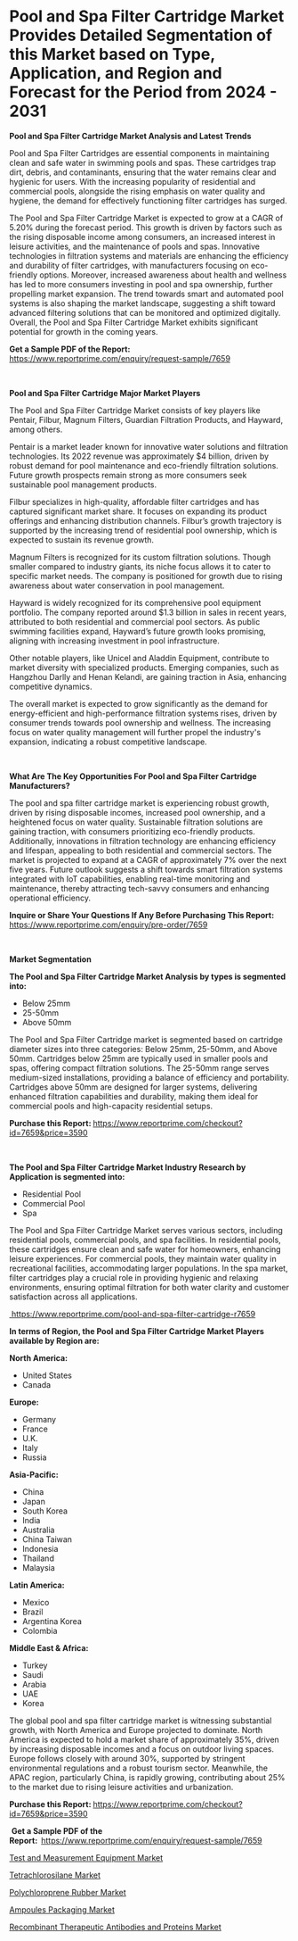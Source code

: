 <p><h1>Pool and Spa Filter Cartridge Market Provides Detailed Segmentation of this Market based on Type, Application, and Region and Forecast for the Period from 2024 - 2031</h1></p><p><strong>Pool and Spa Filter Cartridge Market Analysis and Latest Trends</strong></p>
<p><p>Pool and Spa Filter Cartridges are essential components in maintaining clean and safe water in swimming pools and spas. These cartridges trap dirt, debris, and contaminants, ensuring that the water remains clear and hygienic for users. With the increasing popularity of residential and commercial pools, alongside the rising emphasis on water quality and hygiene, the demand for effectively functioning filter cartridges has surged.</p><p>The Pool and Spa Filter Cartridge Market is expected to grow at a CAGR of 5.20% during the forecast period. This growth is driven by factors such as the rising disposable income among consumers, an increased interest in leisure activities, and the maintenance of pools and spas. Innovative technologies in filtration systems and materials are enhancing the efficiency and durability of filter cartridges, with manufacturers focusing on eco-friendly options. Moreover, increased awareness about health and wellness has led to more consumers investing in pool and spa ownership, further propelling market expansion. The trend towards smart and automated pool systems is also shaping the market landscape, suggesting a shift toward advanced filtering solutions that can be monitored and optimized digitally. Overall, the Pool and Spa Filter Cartridge Market exhibits significant potential for growth in the coming years.</p></p>
<p><strong>Get a Sample PDF of the Report:&nbsp;</strong> <a href="https://www.reportprime.com/enquiry/request-sample/7659?utm_campaign=96&utm_medium=2&utm_source=Github&utm_content=ia&utm_term=15112024&utm_id=pool-and-spa-filter-cartridge">https://www.reportprime.com/enquiry/request-sample/7659</a></p>
<p>&nbsp;</p>
<p><strong>Pool and Spa Filter Cartridge Major Market Players</strong></p>
<p><p>The Pool and Spa Filter Cartridge Market consists of key players like Pentair, Filbur, Magnum Filters, Guardian Filtration Products, and Hayward, among others. </p><p>Pentair is a market leader known for innovative water solutions and filtration technologies. Its 2022 revenue was approximately $4 billion, driven by robust demand for pool maintenance and eco-friendly filtration solutions. Future growth prospects remain strong as more consumers seek sustainable pool management products.</p><p>Filbur specializes in high-quality, affordable filter cartridges and has captured significant market share. It focuses on expanding its product offerings and enhancing distribution channels. Filbur’s growth trajectory is supported by the increasing trend of residential pool ownership, which is expected to sustain its revenue growth.</p><p>Magnum Filters is recognized for its custom filtration solutions. Though smaller compared to industry giants, its niche focus allows it to cater to specific market needs. The company is positioned for growth due to rising awareness about water conservation in pool management.</p><p>Hayward is widely recognized for its comprehensive pool equipment portfolio. The company reported around $1.3 billion in sales in recent years, attributed to both residential and commercial pool sectors. As public swimming facilities expand, Hayward’s future growth looks promising, aligning with increasing investment in pool infrastructure.</p><p>Other notable players, like Unicel and Aladdin Equipment, contribute to market diversity with specialized products. Emerging companies, such as Hangzhou Darlly and Henan Kelandi, are gaining traction in Asia, enhancing competitive dynamics.</p><p>The overall market is expected to grow significantly as the demand for energy-efficient and high-performance filtration systems rises, driven by consumer trends towards pool ownership and wellness. The increasing focus on water quality management will further propel the industry's expansion, indicating a robust competitive landscape.</p></p>
<p>&nbsp;</p>
<p><strong>What Are The Key Opportunities For Pool and Spa Filter Cartridge Manufacturers?</strong></p>
<p><p>The pool and spa filter cartridge market is experiencing robust growth, driven by rising disposable incomes, increased pool ownership, and a heightened focus on water quality. Sustainable filtration solutions are gaining traction, with consumers prioritizing eco-friendly products. Additionally, innovations in filtration technology are enhancing efficiency and lifespan, appealing to both residential and commercial sectors. The market is projected to expand at a CAGR of approximately 7% over the next five years. Future outlook suggests a shift towards smart filtration systems integrated with IoT capabilities, enabling real-time monitoring and maintenance, thereby attracting tech-savvy consumers and enhancing operational efficiency.</p></p>
<p><strong>Inquire or Share Your Questions If Any Before Purchasing This Report:</strong> <a href="https://www.reportprime.com/enquiry/pre-order/7659?utm_campaign=96&utm_medium=2&utm_source=Github&utm_content=ia&utm_term=15112024&utm_id=pool-and-spa-filter-cartridge">https://www.reportprime.com/enquiry/pre-order/7659</a></p>
<p>&nbsp;</p>
<p><strong>Market Segmentation</strong></p>
<p><strong>The Pool and Spa Filter Cartridge Market Analysis by types is segmented into:</strong></p>
<p><ul><li>Below 25mm</li><li>25-50mm</li><li>Above 50mm</li></ul></p>
<p><p>The Pool and Spa Filter Cartridge market is segmented based on cartridge diameter sizes into three categories: Below 25mm, 25-50mm, and Above 50mm. Cartridges below 25mm are typically used in smaller pools and spas, offering compact filtration solutions. The 25-50mm range serves medium-sized installations, providing a balance of efficiency and portability. Cartridges above 50mm are designed for larger systems, delivering enhanced filtration capabilities and durability, making them ideal for commercial pools and high-capacity residential setups.</p></p>
<p><strong>Purchase this Report:&nbsp;</strong><a href="https://www.reportprime.com/checkout?id=7659&price=3590&utm_campaign=96&utm_medium=2&utm_source=Github&utm_content=ia&utm_term=15112024&utm_id=pool-and-spa-filter-cartridge">https://www.reportprime.com/checkout?id=7659&price=3590</a></p>
<p>&nbsp;</p>
<p><strong>The Pool and Spa Filter Cartridge Market Industry Research by Application is segmented into:</strong></p>
<p><ul><li>Residential Pool</li><li>Commercial Pool</li><li>Spa</li></ul></p>
<p><p>The Pool and Spa Filter Cartridge Market serves various sectors, including residential pools, commercial pools, and spa facilities. In residential pools, these cartridges ensure clean and safe water for homeowners, enhancing leisure experiences. For commercial pools, they maintain water quality in recreational facilities, accommodating larger populations. In the spa market, filter cartridges play a crucial role in providing hygienic and relaxing environments, ensuring optimal filtration for both water clarity and customer satisfaction across all applications.</p></p>
<p><a href="https://www.reportprime.com/pool-and-spa-filter-cartridge-r7659?utm_campaign=96&utm_medium=2&utm_source=Github&utm_content=ia&utm_term=15112024&utm_id=pool-and-spa-filter-cartridge">&nbsp;https://www.reportprime.com/pool-and-spa-filter-cartridge-r7659</a></p>
<p><strong>In terms of Region, the Pool and Spa Filter Cartridge Market Players available by Region are:</strong></p>
<p>
    <p> <strong> North America: </strong>
        <ul>
            <li>United States</li>
            <li>Canada</li>
        </ul>
        </p> 
    <p> <strong> Europe: </strong>
        <ul>
            <li>Germany</li>
            <li>France</li>
            <li>U.K.</li>
            <li>Italy</li>
            <li>Russia</li>
        </ul>
        </p> 
    <p> <strong> Asia-Pacific: </strong>
        <ul>
            <li>China</li>
            <li>Japan</li>
            <li>South Korea</li>
            <li>India</li>
            <li>Australia</li>
            <li>China Taiwan</li>
            <li>Indonesia</li>
            <li>Thailand</li>
            <li>Malaysia</li>
        </ul>
        </p> 
    <p> <strong> Latin America: </strong>
        <ul>
            <li>Mexico</li>
            <li>Brazil</li>
            <li>Argentina Korea</li>
            <li>Colombia</li>
        </ul>
        </p> 
    <p> <strong> Middle East & Africa: </strong>
        <ul>
            <li>Turkey</li>
            <li>Saudi</li>
            <li>Arabia</li>
            <li>UAE</li>
            <li>Korea</li>
        </ul>
    </p>
    </p>
<p><p>The global pool and spa filter cartridge market is witnessing substantial growth, with North America and Europe projected to dominate. North America is expected to hold a market share of approximately 35%, driven by increasing disposable incomes and a focus on outdoor living spaces. Europe follows closely with around 30%, supported by stringent environmental regulations and a robust tourism sector. Meanwhile, the APAC region, particularly China, is rapidly growing, contributing about 25% to the market due to rising leisure activities and urbanization.</p></p>
<p><strong>Purchase this Report: </strong><a href="https://www.reportprime.com/checkout?id=7659&price=3590&utm_campaign=96&utm_medium=2&utm_source=Github&utm_content=ia&utm_term=15112024&utm_id=pool-and-spa-filter-cartridge">https://www.reportprime.com/checkout?id=7659&price=3590</a></p>
<p>&nbsp;<strong>Get a Sample PDF of the Report:&nbsp;&nbsp;</strong><a href="https://www.reportprime.com/enquiry/request-sample/7659?utm_campaign=96&utm_medium=2&utm_source=Github&utm_content=ia&utm_term=15112024&utm_id=pool-and-spa-filter-cartridge">https://www.reportprime.com/enquiry/request-sample/7659</a></p>
<p><strong></strong></p>
<p><p><a href="https://github.com/DianaWilson796/Market-Research-Report-List-1/blob/main/test-and-measurement-equipment-market.md?utm_campaign=96&utm_medium=2&utm_source=Github&utm_content=ia&utm_term=15112024&utm_id=pool-and-spa-filter-cartridge">Test and Measurement Equipment Market</a></p><p><a href="https://www.linkedin.com/pulse/tetrachlorosilane-market-size-segmentation-trends-growth-22upc?utm_campaign=96&utm_medium=2&utm_source=Github&utm_content=ia&utm_term=15112024&utm_id=pool-and-spa-filter-cartridge">Tetrachlorosilane Market</a></p><p><a href="https://www.linkedin.com/pulse/polychloroprene-rubber-value-chain-analysis-from-raw-srflc?utm_campaign=96&utm_medium=2&utm_source=Github&utm_content=ia&utm_term=15112024&utm_id=pool-and-spa-filter-cartridge">Polychloroprene Rubber Market</a></p><p><a href="https://issuu.com/reportprime-2/docs/ampoules-packaging-market-size-2030_e5c7ede4704051?utm_campaign=96&utm_medium=2&utm_source=Github&utm_content=ia&utm_term=15112024&utm_id=pool-and-spa-filter-cartridge">Ampoules Packaging Market</a></p><p><a href="https://issuu.com/reportprime-2/docs/recombinant-therapeutic-antibodies-_dc2752065e664c?utm_campaign=96&utm_medium=2&utm_source=Github&utm_content=ia&utm_term=15112024&utm_id=pool-and-spa-filter-cartridge">Recombinant Therapeutic Antibodies and Proteins Market</a></p></p>